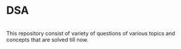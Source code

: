 # DSA
<br>
This repository consist of variety of questions of various topics and concepts that are solved till now.
